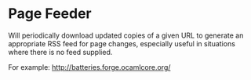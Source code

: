 Page Feeder
===========

Will periodically download updated copies of a given URL to generate an
appropriate RSS feed for page changes, especially useful in situations where
there is no feed supplied.

For example: http://batteries.forge.ocamlcore.org/
